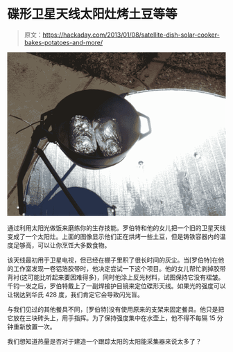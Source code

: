 # 碟形卫星天线太阳灶烤土豆等等

> 原文：<https://hackaday.com/2013/01/08/satellite-dish-solar-cooker-bakes-potatoes-and-more/>

![baked-potatoes-in-a-dish-solar-cooker](img/0447d430bf5f3d9604023fc7b6188ee7.png)

通过利用太阳光做饭来磨练你的生存技能。罗伯特和他的女儿把一个旧的卫星天线变成了一个太阳灶。上面的图像显示他们正在烘烤一些土豆，但是铸铁容器内的温度足够高，可以让你烹饪大多数食物。

该天线最初用于卫星电视，但已经在棚子里积了很长时间的灰尘。当[罗伯特]在他的工作室发现一卷铝箔胶带时，他决定尝试一下这个项目。他的女儿帮忙剥掉胶带背衬(这可能比听起来要困难得多)，同时他涂上反光材料，试图保持它没有褶皱。千钧一发之后，罗伯特戴上了一副焊接护目镜来定位碟形天线。如果光的强度可以让锅达到华氏 428 度，我们肯定它会导致闪光盲。

与我们见过的其他餐具不同，[罗伯特]没有使用原来的支架来固定餐具。他只是把它放在三块砖头上，用手指挥。为了保持强度集中在水壶上，他不得不每隔 15 分钟重新放置一次。

我们想知道热量是否对于建造一个跟踪太阳的太阳能采集器来说太多了？